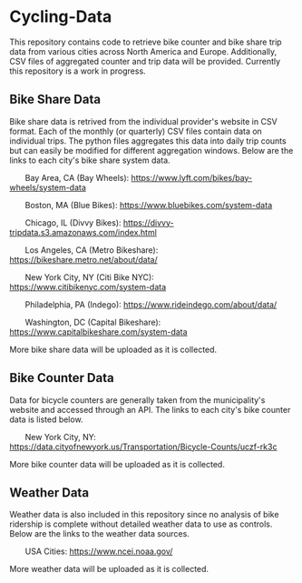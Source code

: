 # Cycling-Data
This repository contains code to retrieve bike counter and bike share trip data from various cities across North America and Europe. Additionally, CSV files of aggregated counter and trip data will be provided. Currently this repository is a work in progress.

## Bike Share Data
Bike share data is retrived from the individual provider's website in CSV format. Each of the monthly (or quarterly) CSV files contain data on individual trips. The python files aggregates this data into daily trip counts but can easily be modified for different aggregation windows. Below are the links to each city's bike share system data.

&nbsp;&nbsp;&nbsp;&nbsp;&nbsp;&nbsp; Bay Area, CA (Bay Wheels): https://www.lyft.com/bikes/bay-wheels/system-data

&nbsp;&nbsp;&nbsp;&nbsp;&nbsp;&nbsp; Boston, MA (Blue Bikes): https://www.bluebikes.com/system-data

&nbsp;&nbsp;&nbsp;&nbsp;&nbsp;&nbsp; Chicago, IL (Divvy Bikes): https://divvy-tripdata.s3.amazonaws.com/index.html

&nbsp;&nbsp;&nbsp;&nbsp;&nbsp;&nbsp; Los Angeles, CA (Metro Bikeshare): https://bikeshare.metro.net/about/data/

&nbsp;&nbsp;&nbsp;&nbsp;&nbsp;&nbsp; New York City, NY (Citi Bike NYC): https://www.citibikenyc.com/system-data

&nbsp;&nbsp;&nbsp;&nbsp;&nbsp;&nbsp; Philadelphia, PA (Indego): https://www.rideindego.com/about/data/

&nbsp;&nbsp;&nbsp;&nbsp;&nbsp;&nbsp; Washington, DC (Capital Bikeshare): https://www.capitalbikeshare.com/system-data

More bike share data will be uploaded as it is collected.

## Bike Counter Data
Data for bicycle counters are generally taken from the municipality's website and accessed through an API. The links to each city's bike counter data is listed below.

&nbsp;&nbsp;&nbsp;&nbsp;&nbsp;&nbsp; New York City, NY: https://data.cityofnewyork.us/Transportation/Bicycle-Counts/uczf-rk3c

More bike counter data will be uploaded as it is collected.

## Weather Data
Weather data is also included in this repository since no analysis of bike ridership is complete without detailed weather data to use as controls. Below are the links to the weather data sources.

&nbsp;&nbsp;&nbsp;&nbsp;&nbsp;&nbsp; USA Cities: https://www.ncei.noaa.gov/

More weather data will be uploaded as it is collected.
